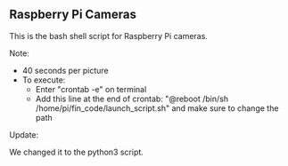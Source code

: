 ## Raspberry Pi Cameras

This is the bash shell script for Raspberry Pi cameras.

Note:
  - 40 seconds per picture
  - To execute: 
      - Enter "crontab -e" on terminal
      - Add this line at the end of crontab: "@reboot /bin/sh /home/pi/fin_code/launch_script.sh"
        and make sure to change the path
        
Update:

We changed it to the python3 script.
